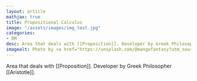 ```yaml
---
layout: article
mathjax: true
title: Propositional Calculus
image: "/assets/images/img_test.jpg"
categories:
- DM
desc: Area that deals with [[Proposition]]. Developer by Greek Philosopher [[Aristotle]]. 
imagealt: Photo by <a href="https://unsplash.com/@mangofantasy?utm_source=unsplash&utm_medium=referral&utm_content=creditCopyText">Tim Johnson</a> on <a href="https://unsplash.com/s/photos/logic?utm_source=unsplash&utm_medium=referral&utm_content=creditCopyText">Unsplash</a>
---
```

Area that deals with [[Proposition]]. Developer by Greek Philosopher [[Aristotle]].